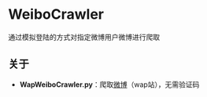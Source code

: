 # WeiboCrawler
通过模拟登陆的方式对指定微博用户微博进行爬取

## 关于
- **WapWeiboCrawler.py**：爬取[微博](https://weibo.cn)（wap站），无需验证码

